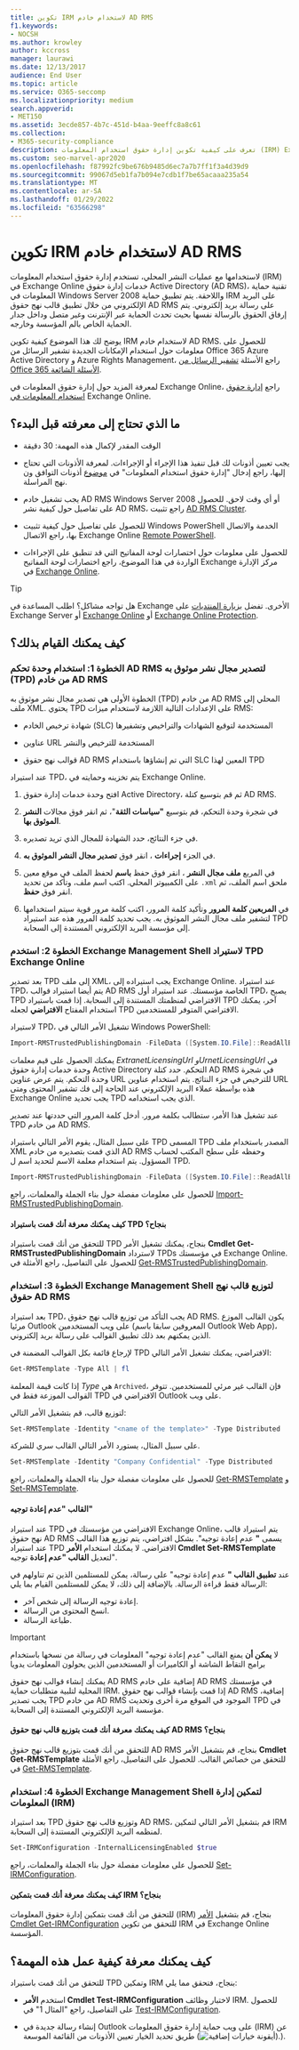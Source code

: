 ```yaml
---
title: تكوين IRM لاستخدام خادم AD RMS
f1.keywords:
- NOCSH
ms.author: krowley
author: kccross
manager: laurawi
ms.date: 12/13/2017
audience: End User
ms.topic: article
ms.service: O365-seccomp
ms.localizationpriority: medium
search.appverid:
- MET150
ms.assetid: 3ecde857-4b7c-451d-b4aa-9eeffc8a8c61
ms.collection:
- M365-security-compliance
description: تعرف على كيفية تكوين إدارة حقوق استخدام المعلومات (IRM) Exchange Online استخدام خادم خدمة إدارة حقوق Active Directory (AD RMS).
ms.custom: seo-marvel-apr2020
ms.openlocfilehash: f87992fc9be676b9485d6ec7a7b7ff1f3a4d39d9
ms.sourcegitcommit: 99067d5eb1fa7b094e7cdb1f7be65acaaa235a54
ms.translationtype: MT
ms.contentlocale: ar-SA
ms.lasthandoff: 01/29/2022
ms.locfileid: "63566298"
---
```

# <a name="configure-irm-to-use-an-on-premises-ad-rms-server"></a>تكوين IRM لاستخدام خادم AD RMS

لاستخدامها مع عمليات النشر المحلي، تستخدم إدارة حقوق استخدام المعلومات (IRM) في Exchange Online خدمات إدارة حقوق Active Directory (AD RMS)، تقنية حماية المعلومات في Windows Server 2008 واللاحقة. يتم تطبيق حماية IRM على البريد الإلكتروني من خلال تطبيق قالب نهج حقوق AD RMS على رسالة بريد إلكتروني. يتم إرفاق الحقوق بالرسالة نفسها بحيث تحدث الحماية عبر الإنترنت وغير متصل وداخل جدار الحماية الخاص بالم المؤسسة وخارجه.

يوضح لك هذا الموضوع كيفية تكوين IRM لاستخدام خادم AD RMS. للحصول على معلومات حول استخدام الإمكانات الجديدة تشفير الرسائل من Office 365 Azure Active Directory و Azure Rights Management، راجع الأسئلة [تشفير الرسائل من Office 365 الأسئلة الشائعة](./ome-faq.yml).

لمعرفة المزيد حول إدارة حقوق المعلومات في Exchange Online، راجع [إدارة حقوق استخدام المعلومات في](information-rights-management-in-exchange-online.md) Exchange Online.

## <a name="what-do-you-need-to-know-before-you-begin"></a>ما الذي تحتاج إلى معرفته قبل البدء؟

- الوقت المقدر لإكمال هذه المهمة: 30 دقيقة

- يجب تعيين أذونات لك قبل تنفيذ هذا الإجراء أو الإجراءات. لمعرفة الأذونات التي تحتاج إليها، راجع إدخال "إدارة حقوق استخدام المعلومات" في [موضوع](/Exchange/permissions/feature-permissions/policy-and-compliance-permissions) أذونات التوافق ون نهج المراسلة.

- يجب تشغيل خادم AD RMS Windows Server 2008 أو أي وقت لاحق. للحصول على تفاصيل حول كيفية نشر AD RMS، راجع تثبيت [AD RMS Cluster](/previous-versions/windows/it-pro/windows-server-2008-R2-and-2008/cc726041(v=ws.11)).

- للحصول على تفاصيل حول كيفية تثبيت Windows PowerShell الخدمة والاتصال بها، راجع الاتصال Exchange Online [Remote PowerShell](/powershell/exchange/connect-to-exchange-online-powershell).

- للحصول على معلومات حول اختصارات لوحة المفاتيح التي قد تنطبق على الإجراءات الواردة في هذا الموضوع، راجع اختصارات لوحة المفاتيح Exchange مركز الإدارة في [Exchange Online](/Exchange/accessibility/keyboard-shortcuts-in-admin-center).

> [!TIP]
> هل تواجه مشاكل؟ اطلب المساعدة في Exchange الأخرى. تفضل [بزيارة المنتديات](https://go.microsoft.com/fwlink/p/?linkId=60612) على Exchange Server أو [Exchange Online](https://go.microsoft.com/fwlink/p/?linkId=267542) أو [Exchange Online Protection](https://go.microsoft.com/fwlink/p/?linkId=285351).

## <a name="how-do-you-do-this"></a>كيف يمكنك القيام بذلك؟
<a name="sectionSection1"> </a>

### <a name="step-1-use-the-ad-rms-console-to-export-a-trusted-publishing-domain-tpd-from-an-ad-rms-server"></a>الخطوة 1: استخدام وحدة تحكم AD RMS لتصدير مجال نشر موثوق به (TPD) من خادم AD RMS

الخطوة الأولى هي تصدير مجال نشر موثوق به (TPD) من خادم AD RMS المحلي إلى ملف XML. يحتوي TPD على الإعدادات التالية اللازمة لاستخدام ميزات RMS:

- شهادة ترخيص الخادم (SLC) المستخدمة لتوقيع الشهادات والتراخيص وتشفيرها

- عناوين URL المستخدمة للترخيص والنشر

- قوالب نهج حقوق AD RMS التي تم إنشاؤها باستخدام SLC المعين لهذا TPD

عند استيراد TPD، يتم تخزينه وحمايته في Exchange Online.

1. افتح وحدة خدمات إدارة حقوق Active Directory، ثم قم بتوسيع كتلة AD RMS.

2. في شجرة وحدة التحكم، قم بتوسيع **"سياسات الثقة**"، ثم انقر فوق مجالات **النشر الموثوق بها**.

3. في جزء النتائج، حدد الشهادة للمجال الذي تريد تصديره.

4. في الجزء **إجراءات** ، انقر فوق **تصدير مجال النشر الموثوق به**.

5. في المربع **ملف مجال النشر** ، انقر فوق حفظ **باسم** لحفظ الملف في موقع معين على الكمبيوتر المحلي. اكتب اسم ملف، وتأكد من تحديد `.xml` ملحق اسم الملف، ثم انقر فوق **حفظ**.

6. في **المربعين كلمة** **المرور** وتأكيد كلمة المرور، اكتب كلمة مرور قوية سيتم استخدامها لتشفير ملف مجال النشر الموثوق به. يجب تحديد كلمة المرور هذه عند استيراد TPD إلى مؤسسة البريد الإلكتروني المستندة إلى السحابة.

### <a name="step-2-use-the-exchange-management-shell-to-import-the-tpd-to-exchange-online"></a>الخطوة 2: استخدم Exchange Management Shell لاستيراد TPD Exchange Online

بعد تصدير TPD إلى ملف XML، يجب استيراده إلى Exchange Online. عند استيراد TPD، يتم أيضا استيراد قوالب AD RMS الخاصة مؤسستك. عند استيراد أول TPD، يصبح TPD الافتراضي لمنظمتك المستندة إلى السحابة. إذا قمت باستيراد TPD آخر، يمكنك استخدام المفتاح **الافتراضي** لجعله TPD الافتراضي المتوفر للمستخدمين.

لاستيراد TPD، تشغيل الأمر التالي في Windows PowerShell:

```powershell
Import-RMSTrustedPublishingDomain -FileData ([System.IO.File]::ReadAllBytes('<path to exported TPD file>')) -Name "<name of TPD>" -ExtranetLicensingUrl <URL> -IntranetLicensingUrl <URL>
```

يمكنك الحصول على قيم معلمات _ExtranetLicensingUrl_ _وUrnetLicensingUrl_ في وحدة خدمات إدارة حقوق Active Directory التحكم. حدد كتلة AD RMS في شجرة وحدة التحكم. يتم عرض عناوين URL للترخيص في جزء النتائج. يتم استخدام عناوين URL هذه بواسطة عملاء البريد الإلكتروني عند الحاجة إلى فك تشفير المحتوى ومتى Exchange Online يجب تحديد TPD الذي يجب استخدامه.

عند تشغيل هذا الأمر، ستطالب بكلمة مرور. أدخل كلمة المرور التي حددتها عند تصدير TPD من خادم AD RMS.

على سبيل المثال، يقوم الأمر التالي باستيراد TPD المسمى TPD المصدر باستخدام ملف XML الذي قمت بتصديره من خادم AD RMS وحفظه على سطح المكتب لحساب المسؤول. يتم استخدام معلمة الاسم لتحديد اسم ل TPD.

```powershell
Import-RMSTrustedPublishingDomain -FileData ([System.IO.File]::ReadAllBytes('C:\Users\Administrator\Desktop\ExportTPD.xml')) -Name "Exported TPD" -ExtranetLicensingUrl https://corp.contoso.com/_wmcs/licensing -IntranetLicensingUrl https://rmsserver/_wmcs/licensing
```

للحصول على معلومات مفصلة حول بناء الجملة والمعلمات، راجع [Import-RMSTrustedPublishingDomain](/powershell/module/exchange/import-rmstrustedpublishingdomain).

#### <a name="how-do-you-know-that-you-successfully-imported-the-tpd"></a>كيف يمكنك معرفة أنك قمت باستيراد TPD بنجاح؟

للتحقق من أنك قمت باستيراد TPD بنجاح، يمكنك تشغيل الأمر **Cmdlet Get-RMSTrustedPublishingDomain** لاسترداد TPDs في مؤسستك Exchange Online. للحصول على التفاصيل، راجع الأمثلة في [Get-RMSTrustedPublishingDomain](/powershell/module/exchange/get-rmstrustedpublishingdomain).

### <a name="step-3-use-the-exchange-management-shell-to-distribute-an-ad-rms-rights-policy-template"></a>الخطوة 3: استخدام Exchange Management Shell لتوزيع قالب نهج حقوق AD RMS

بعد استيراد TPD، يجب التأكد من توزيع قالب نهج حقوق AD RMS. يكون القالب الموزع مرئيا Outlook على ويب المستخدمين (المعروفين سابقا باسم Outlook Web App)، الذين يمكنهم بعد ذلك تطبيق القوالب على رسالة بريد إلكتروني.

لإرجاع قائمة بكل القوالب المضمنة في TPD الافتراضي، يمكنك تشغيل الأمر التالي:

```powershell
Get-RMSTemplate -Type All | fl
```

إذا كانت قيمة المعلمة _Type_ هي `Archived`، فإن القالب غير مرئي للمستخدمين. تتوفر القوالب الموزعة فقط في TPD الافتراضي في Outlook على ويب.

لتوزيع قالب، قم بتشغيل الأمر التالي:

```powershell
Set-RMSTemplate -Identity "<name of the template>" -Type Distributed
```

على سبيل المثال، يستورد الأمر التالي القالب سري للشركة.

```powershell
Set-RMSTemplate -Identity "Company Confidential" -Type Distributed
```

للحصول على معلومات مفصلة حول بناء الجملة والمعلمات، راجع [Get-RMSTemplate](/powershell/module/exchange/get-rmstemplate) و [Set-RMSTemplate](/powershell/module/exchange/set-rmstemplate).

#### <a name="the-do-not-forward-template"></a>القالب "عدم إعادة توجيه"

عند استيراد TPD الافتراضي من مؤسستك في Exchange Online، يتم استيراد قالب نهج حقوق AD RMS يسمى **"** عدم إعادة توجيه". بشكل افتراضي، يتم توزيع هذا القالب عند استيراد TPD الافتراضي. لا يمكنك استخدام **الأمر Cmdlet Set-RMSTemplate** لتعديل **القالب "عدم إعادة** توجيه".

عند **تطبيق القالب "** عدم إعادة توجيه" على رسالة، يمكن للمستلمين الذين تم تناولهم في الرسالة فقط قراءة الرسالة. بالإضافة إلى ذلك، لا يمكن للمستلمين القيام بما يلي:

- إعادة توجيه الرسالة إلى شخص آخر.
- انسخ المحتوى من الرسالة.
- طباعة الرسالة.

> [!IMPORTANT]
> لا **يمكن أن** يمنع القالب "عدم إعادة توجيه" المعلومات في رسالة من نسخها باستخدام برامج التقاط الشاشة أو الكاميرات أو المستخدمين الذين يحولون المعلومات يدويا

يمكنك إنشاء قوالب نهج حقوق AD RMS إضافية على خادم AD RMS في مؤسستك المحلية لتلبية متطلبات حماية IRM. إذا قمت بإنشاء قوالب نهج حقوق AD RMS إضافية، يجب تصدير TPD من خادم AD RMS الموجود في الموقع مرة أخرى وتحديث TPD في مؤسسة البريد الإلكتروني المستندة إلى السحابة.

#### <a name="how-do-you-know-that-you-successfully-distributed-the-ad-rms-rights-policy-template"></a>كيف يمكنك معرفة أنك قمت بتوزيع قالب نهج حقوق AD RMS بنجاح؟

للتحقق من أنك قمت بتوزيع قالب نهج حقوق AD RMS بنجاح، قم بتشغيل الأمر **Cmdlet Get-RMSTemplate** للتحقق من خصائص القالب. للحصول على التفاصيل، راجع الأمثلة في [Get-RMSTemplate](/powershell/module/exchange/get-rmstemplate).

### <a name="step-4-use-the-exchange-management-shell-to-enable-irm"></a>الخطوة 4: استخدام Exchange Management Shell لتمكين إدارة المعلومات (IRM)

بعد استيراد TPD وتوزيع قالب نهج حقوق AD RMS، قم بتشغيل الأمر التالي لتمكين IRM لمنظمه البريد الإلكتروني المستندة إلى السحابة.

```powershell
Set-IRMConfiguration -InternalLicensingEnabled $true
```

للحصول على معلومات مفصلة حول بناء الجملة والمعلمات، راجع [Set-IRMConfiguration](/powershell/module/exchange/set-irmconfiguration).

#### <a name="how-do-you-know-that-you-successfully-enabled-irm"></a>كيف يمكنك معرفة أنك قمت بتمكين IRM بنجاح؟

للتحقق من أنك قمت بتمكين إدارة حقوق المعلومات (IRM) بنجاح، قم بتشغيل [الأمر Cmdlet Get-IRMConfiguration](/powershell/module/exchange/get-irmconfiguration) للتحقق من تكوين IRM في Exchange Online المؤسسة.

## <a name="how-do-you-know-this-task-worked"></a>كيف يمكنك معرفة كيفية عمل هذه المهمة؟
<a name="sectionSection2"> </a>

للتحقق من أنك قمت باستيراد TPD وتمكين IRM بنجاح، فتحقق مما يلي:

- استخدم **الأمر Cmdlet Test-IRMConfiguration** لاختبار وظائف IRM. للحصول على التفاصيل، راجع "المثال 1" في [Test-IRMConfiguration](/powershell/module/exchange/test-irmconfiguration).

- إنشاء رسالة جديدة في Outlook على ويب حماية إدارة حقوق المعلومات (IRM) عن طريق تحديد الخيار تعيين الأذونات من القائمة الموسعة (![أيقونة خيارات إضافية).).](../media/ITPro-EAC-MoreOptionsIcon.gif)
